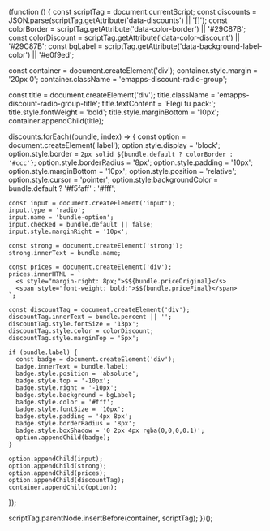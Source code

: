 (function () {
  const scriptTag = document.currentScript;
  const discounts = JSON.parse(scriptTag.getAttribute('data-discounts') || '[]');
  const colorBorder = scriptTag.getAttribute('data-color-border') || '#29C87B';
  const colorDiscount = scriptTag.getAttribute('data-color-discount') || '#29C87B';
  const bgLabel = scriptTag.getAttribute('data-background-label-color') || '#e0f9ed';

  const container = document.createElement('div');
  container.style.margin = '20px 0';
  container.className = 'emapps-discount-radio-group';

  const title = document.createElement('div');
  title.className = 'emapps-discount-radio-group-title';
  title.textContent = 'Elegí tu pack:';
  title.style.fontWeight = 'bold';
  title.style.marginBottom = '10px';
  container.appendChild(title);

  discounts.forEach((bundle, index) => {
    const option = document.createElement('label');
    option.style.display = 'block';
    option.style.border = `2px solid ${bundle.default ? colorBorder : '#ccc'}`;
    option.style.borderRadius = '8px';
    option.style.padding = '10px';
    option.style.marginBottom = '10px';
    option.style.position = 'relative';
    option.style.cursor = 'pointer';
    option.style.backgroundColor = bundle.default ? '#f5faff' : '#fff';

    const input = document.createElement('input');
    input.type = 'radio';
    input.name = 'bundle-option';
    input.checked = bundle.default || false;
    input.style.marginRight = '10px';

    const strong = document.createElement('strong');
    strong.innerText = bundle.name;

    const prices = document.createElement('div');
    prices.innerHTML = `
      <s style="margin-right: 8px;">$${bundle.priceOriginal}</s> 
      <span style="font-weight: bold;">$${bundle.priceFinal}</span>
    `;

    const discountTag = document.createElement('div');
    discountTag.innerText = bundle.percent || '';
    discountTag.style.fontSize = '13px';
    discountTag.style.color = colorDiscount;
    discountTag.style.marginTop = '5px';

    if (bundle.label) {
      const badge = document.createElement('div');
      badge.innerText = bundle.label;
      badge.style.position = 'absolute';
      badge.style.top = '-10px';
      badge.style.right = '-10px';
      badge.style.background = bgLabel;
      badge.style.color = '#fff';
      badge.style.fontSize = '10px';
      badge.style.padding = '4px 8px';
      badge.style.borderRadius = '8px';
      badge.style.boxShadow = '0 2px 4px rgba(0,0,0,0.1)';
      option.appendChild(badge);
    }

    option.appendChild(input);
    option.appendChild(strong);
    option.appendChild(prices);
    option.appendChild(discountTag);
    container.appendChild(option);
  });

  scriptTag.parentNode.insertBefore(container, scriptTag);
})();
